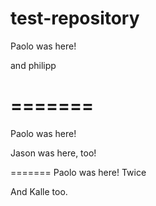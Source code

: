 # test-repository



Paolo was here!


and philipp 

=======
=======

Paolo was here!

Jason was here, too!

=======
Paolo was here! Twice

And Kalle too.

